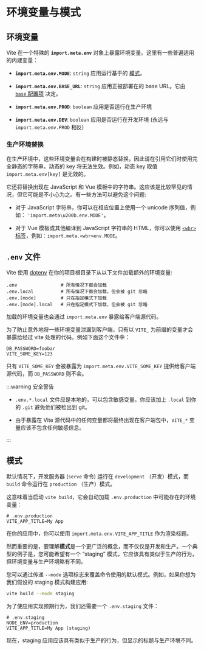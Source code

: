 # 环境变量与模式

## 环境变量

Vite 在一个特殊的 **`import.meta.env`** 对象上暴露环境变量。这里有一些普遍适用的内建变量：

- **`import.meta.env.MODE`**: `string` 应用运行基于的 [模式](#modes)。

- **`import.meta.env.BASE_URL`**: `string` 应用正被部署在的 base URL。它由 [`base` 配置项](/zh/config/#base) 决定。

- **`import.meta.env.PROD`**: `boolean` 应用是否运行在生产环境

- **`import.meta.env.DEV`**: `boolean` 应用是否运行在开发环境 (永远与 `import.meta.env.PROD` 相反)

### 生产环境替换

在生产环境中，这些环境变量会在构建时被静态替换，因此请在引用它们时使用完全静态的字符串。动态的 key 将无法生效。例如，动态 key 取值 `import.meta.env[key]` 是无效的。

它还将替换出现在 JavaScript 和 Vue 模板中的字符串。这应该是比较罕见的情况，但它可能是不小心为之。有一些方法可以避免这个问题:

- 对于 JavaScript 字符串，你可以在相应位置上使用一个 unicode 序列值，例如： `'import.meta\u200b.env.MODE'`。

- 对于 Vue 模板或其他编译到 JavaScript 字符串的 HTML，你可以使用 [`<wbr>` 标签](https://developer.mozilla.org/en-US/docs/Web/HTML/Element/wbr)，例如：`import.meta.<wbr>env.MODE`。

## `.env` 文件

Vite 使用 [dotenv](https://github.com/motdotla/dotenv) 在你的项目根目录下从以下文件加载额外的环境变量:

```
.env                # 所有情况下都会加载
.env.local          # 所有情况下都会加载，但会被 git 忽略
.env.[mode]         # 只在指定模式下加载
.env.[mode].local   # 只在指定模式下加载，但会被 git 忽略
```

加载的环境变量也会通过 `import.meta.env` 暴露给客户端源代码。

为了防止意外地将一些环境变量泄漏到客户端，只有以 `VITE_` 为前缀的变量才会暴露给经过 vite 处理的代码。例如下面这个文件中：

```
DB_PASSWORD=foobar
VITE_SOME_KEY=123
```

只有 `VITE_SOME_KEY` 会被暴露为 `import.meta.env.VITE_SOME_KEY` 提供给客户端源代码，而 `DB_PASSWORD` 则不会。

:::warning 安全警告

- `.env.*.local` 文件应是本地的，可以包含敏感变量。你应该加上 `.local` 到你的 `.git` 避免他们被检出到 git。

- 由于暴露在 Vite 源代码中的任何变量都将最终出现在客户端包中，`VITE_*` 变量应该不包含任何敏感信息。

:::

## 模式

默认情况下，开发服务器 (`serve` 命令) 运行在 `development` （开发）模式，而 `build` 命令运行在 `production` （生产）模式。

这意味着当启动 `vite build`，它会自动加载 `.env.production` 中可能存在的环境变量：

```
# .env.production
VITE_APP_TITLE=My App
```

在你的应用中，你可以使用 `import.meta.env.VITE_APP_TITLE` 作为渲染标题。

然而重要的是，要理解**模式**是一个更广泛的概念，而不仅仅是开发和生产。一个典型的例子是，您可能希望有一个 “staging” 模式，它应该具有类似于生产的行为，但环境变量与生产环境略有不同。

您可以通过传递 `--mode` 选项标志来覆盖命令使用的默认模式。例如，如果你想为我们假设的 staging 模式构建应用:

```bash
vite build --mode staging
```

为了使应用实现预期行为，我们还需要一个 `.env.staging` 文件：

```
# .env.staging
NODE_ENV=production
VITE_APP_TITLE=My App (staging)
```

现在，staging 应用应该具有类似于生产的行为，但显示的标题与生产环境不同。
